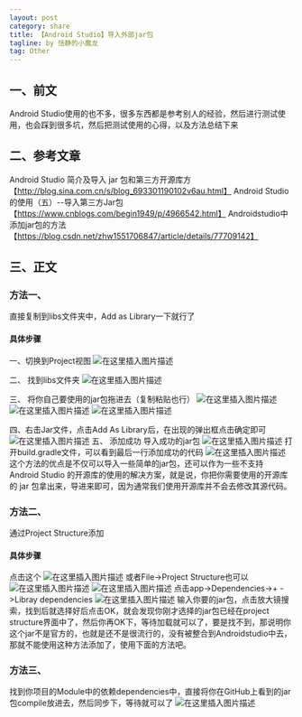```yaml
---
layout: post
category: share
title: 【Android Studio】导入外部jar包
tagline: by 恬静的小魔龙
tag: Other
---
```


## 一、前文
Android Studio使用的也不多，很多东西都是参考别人的经验，然后进行测试使用，也会踩到很多坑，然后把测试使用的心得，以及方法总结下来

## 二、参考文章
Android Studio 简介及导入 jar 包和第三方开源库方【http://blog.sina.com.cn/s/blog_693301190102v6au.html】
Android Studio的使用（五）--导入第三方Jar包【https://www.cnblogs.com/begin1949/p/4966542.html】
Androidstudio中添加jar包的方法【https://blog.csdn.net/zhw1551706847/article/details/77709142】

## 三、正文

### 方法一、
直接复制到libs文件夹中，Add as Library一下就行了 
#### 具体步骤
一、切换到Project视图
![在这里插入图片描述](https://img-blog.csdnimg.cn/20181224105624900.png?x-oss-process=image/watermark,type_ZmFuZ3poZW5naGVpdGk,shadow_10,text_aHR0cHM6Ly9ibG9nLmNzZG4ubmV0L3E3NjQ0MjQ1Njc=,size_16,color_FFFFFF,t_70)

二、 找到libs文件夹
![在这里插入图片描述](https://img-blog.csdnimg.cn/20181224105717925.png?x-oss-process=image/watermark,type_ZmFuZ3poZW5naGVpdGk,shadow_10,text_aHR0cHM6Ly9ibG9nLmNzZG4ubmV0L3E3NjQ0MjQ1Njc=,size_16,color_FFFFFF,t_70)

三、 将你自己要使用的jar包拖进去（复制粘贴也行）
![在这里插入图片描述](https://img-blog.csdnimg.cn/20181224105808834.png?x-oss-process=image/watermark,type_ZmFuZ3poZW5naGVpdGk,shadow_10,text_aHR0cHM6Ly9ibG9nLmNzZG4ubmV0L3E3NjQ0MjQ1Njc=,size_16,color_FFFFFF,t_70)
![在这里插入图片描述](https://img-blog.csdnimg.cn/20181224105834626.png?x-oss-process=image/watermark,type_ZmFuZ3poZW5naGVpdGk,shadow_10,text_aHR0cHM6Ly9ibG9nLmNzZG4ubmV0L3E3NjQ0MjQ1Njc=,size_16,color_FFFFFF,t_70)
![在这里插入图片描述](https://img-blog.csdnimg.cn/20181224105850898.png?x-oss-process=image/watermark,type_ZmFuZ3poZW5naGVpdGk,shadow_10,text_aHR0cHM6Ly9ibG9nLmNzZG4ubmV0L3E3NjQ0MjQ1Njc=,size_16,color_FFFFFF,t_70)

四、右击Jar文件，点击Add As Library后，在出现的弹出框点击确定即可
![在这里插入图片描述](https://img-blog.csdnimg.cn/20181224111648475.png?x-oss-process=image/watermark,type_ZmFuZ3poZW5naGVpdGk,shadow_10,text_aHR0cHM6Ly9ibG9nLmNzZG4ubmV0L3E3NjQ0MjQ1Njc=,size_16,color_FFFFFF,t_70)
五、 添加成功
导入成功的jar包
![在这里插入图片描述](https://img-blog.csdnimg.cn/20181224111740527.png)
打开build.gradle文件，可以看到最后一行添加成功的代码
![在这里插入图片描述](https://img-blog.csdnimg.cn/20181224111906285.png?x-oss-process=image/watermark,type_ZmFuZ3poZW5naGVpdGk,shadow_10,text_aHR0cHM6Ly9ibG9nLmNzZG4ubmV0L3E3NjQ0MjQ1Njc=,size_16,color_FFFFFF,t_70)
这个方法的优点是不仅可以导入一些简单的jar包，还可以作为一些不支持 Android Studio 的开源库的使用的解决方案，就是说，你把你需要使用的开源库的 jar 包拿出来，导进来即可，因为通常我们使用开源库并不会去修改其源代码。

### 方法二、
通过Project Structure添加
#### 具体步骤
点击这个
![在这里插入图片描述](https://img-blog.csdnimg.cn/20181224113106136.png?x-oss-process=image/watermark,type_ZmFuZ3poZW5naGVpdGk,shadow_10,text_aHR0cHM6Ly9ibG9nLmNzZG4ubmV0L3E3NjQ0MjQ1Njc=,size_16,color_FFFFFF,t_70)
或者File->Project Structure也可以
![在这里插入图片描述](https://img-blog.csdnimg.cn/20181224113207626.png?x-oss-process=image/watermark,type_ZmFuZ3poZW5naGVpdGk,shadow_10,text_aHR0cHM6Ly9ibG9nLmNzZG4ubmV0L3E3NjQ0MjQ1Njc=,size_16,color_FFFFFF,t_70)
![在这里插入图片描述](https://img-blog.csdnimg.cn/20181224113311385.png?x-oss-process=image/watermark,type_ZmFuZ3poZW5naGVpdGk,shadow_10,text_aHR0cHM6Ly9ibG9nLmNzZG4ubmV0L3E3NjQ0MjQ1Njc=,size_16,color_FFFFFF,t_70)
点击app->Dependencies->+ ->Libray dependencies
![在这里插入图片描述](https://img-blog.csdnimg.cn/20181224113416387.png?x-oss-process=image/watermark,type_ZmFuZ3poZW5naGVpdGk,shadow_10,text_aHR0cHM6Ly9ibG9nLmNzZG4ubmV0L3E3NjQ0MjQ1Njc=,size_16,color_FFFFFF,t_70)
输入你要的jar包，点击放大镜搜索，找到后就选择好后点击OK，就会发现你刚才选择的jar包已经在project structure界面中了，然后你再OK下，等待加载就可以了，要是找不到，那说明你这个jar不是官方的，也就是还不是很流行的，没有被整合到Androidstudio中去，那就不能使用这种方法添加了，使用下面的方法吧。


### 方法三、 
找到你项目的Module中的依赖dependencies中，直接将你在GitHub上看到的jar包compile放进去，然后同步下，等待就可以了
![在这里插入图片描述](https://img-blog.csdn.net/20170830110556101?watermark/2/text/aHR0cDovL2Jsb2cuY3Nkbi5uZXQvWkhXMTU1MTcwNjg0Nw==/font/5a6L5L2T/fontsize/400/fill/I0JBQkFCMA==/dissolve/70/gravity/Center)
